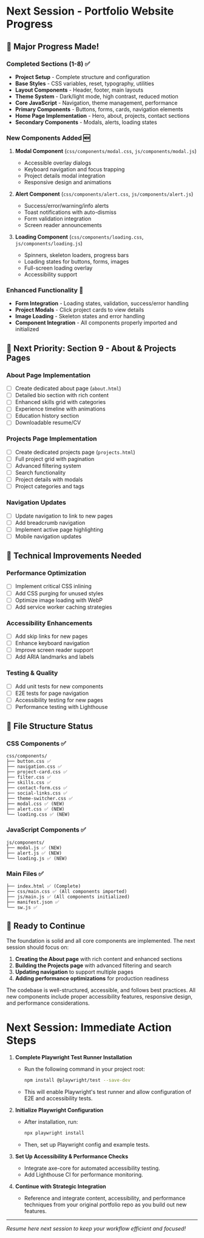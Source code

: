 # Next Session - Portfolio Website Progress

## 🎉 **Major Progress Made!**

### **Completed Sections (1-8) ✅**

- **Project Setup** - Complete structure and configuration
- **Base Styles** - CSS variables, reset, typography, utilities
- **Layout Components** - Header, footer, main layouts
- **Theme System** - Dark/light mode, high contrast, reduced motion
- **Core JavaScript** - Navigation, theme management, performance
- **Primary Components** - Buttons, forms, cards, navigation elements
- **Home Page Implementation** - Hero, about, projects, contact sections
- **Secondary Components** - Modals, alerts, loading states

### **New Components Added** 🆕

1. **Modal Component** (`css/components/modal.css`, `js/components/modal.js`)

   - Accessible overlay dialogs
   - Keyboard navigation and focus trapping
   - Project details modal integration
   - Responsive design and animations

2. **Alert Component** (`css/components/alert.css`, `js/components/alert.js`)

   - Success/error/warning/info alerts
   - Toast notifications with auto-dismiss
   - Form validation integration
   - Screen reader announcements

3. **Loading Component** (`css/components/loading.css`, `js/components/loading.js`)
   - Spinners, skeleton loaders, progress bars
   - Loading states for buttons, forms, images
   - Full-screen loading overlay
   - Accessibility support

### **Enhanced Functionality** 🚀

- **Form Integration** - Loading states, validation, success/error handling
- **Project Modals** - Click project cards to view details
- **Image Loading** - Skeleton states and error handling
- **Component Integration** - All components properly imported and initialized

## 🎯 **Next Priority: Section 9 - About & Projects Pages**

### **About Page Implementation**

- [ ] Create dedicated about page (`about.html`)
- [ ] Detailed bio section with rich content
- [ ] Enhanced skills grid with categories
- [ ] Experience timeline with animations
- [ ] Education history section
- [ ] Downloadable resume/CV

### **Projects Page Implementation**

- [ ] Create dedicated projects page (`projects.html`)
- [ ] Full project grid with pagination
- [ ] Advanced filtering system
- [ ] Search functionality
- [ ] Project details with modals
- [ ] Project categories and tags

### **Navigation Updates**

- [ ] Update navigation to link to new pages
- [ ] Add breadcrumb navigation
- [ ] Implement active page highlighting
- [ ] Mobile navigation updates

## 🔧 **Technical Improvements Needed**

### **Performance Optimization**

- [ ] Implement critical CSS inlining
- [ ] Add CSS purging for unused styles
- [ ] Optimize image loading with WebP
- [ ] Add service worker caching strategies

### **Accessibility Enhancements**

- [ ] Add skip links for new pages
- [ ] Enhance keyboard navigation
- [ ] Improve screen reader support
- [ ] Add ARIA landmarks and labels

### **Testing & Quality**

- [ ] Add unit tests for new components
- [ ] E2E tests for page navigation
- [ ] Accessibility testing for new pages
- [ ] Performance testing with Lighthouse

## 📁 **File Structure Status**

### **CSS Components** ✅

```
css/components/
├── button.css ✅
├── navigation.css ✅
├── project-card.css ✅
├── filter.css ✅
├── skills.css ✅
├── contact-form.css ✅
├── social-links.css ✅
├── theme-switcher.css ✅
├── modal.css ✅ (NEW)
├── alert.css ✅ (NEW)
└── loading.css ✅ (NEW)
```

### **JavaScript Components** ✅

```
js/components/
├── modal.js ✅ (NEW)
├── alert.js ✅ (NEW)
└── loading.js ✅ (NEW)
```

### **Main Files** ✅

```
├── index.html ✅ (Complete)
├── css/main.css ✅ (All components imported)
├── js/main.js ✅ (All components initialized)
├── manifest.json ✅
└── sw.js ✅
```

## 🚀 **Ready to Continue**

The foundation is solid and all core components are implemented. The next session should focus on:

1. **Creating the About page** with rich content and enhanced sections
2. **Building the Projects page** with advanced filtering and search
3. **Updating navigation** to support multiple pages
4. **Adding performance optimizations** for production readiness

The codebase is well-structured, accessible, and follows best practices. All new components include proper accessibility features, responsive design, and performance considerations.

# Next Session: Immediate Action Steps

1. **Complete Playwright Test Runner Installation**

   - Run the following command in your project root:
     ```bash
     npm install @playwright/test --save-dev
     ```
   - This will enable Playwright's test runner and allow configuration of E2E and accessibility tests.

2. **Initialize Playwright Configuration**

   - After installation, run:
     ```bash
     npx playwright install
     ```
   - Then, set up Playwright config and example tests.

3. **Set Up Accessibility & Performance Checks**

   - Integrate axe-core for automated accessibility testing.
   - Add Lighthouse CI for performance monitoring.

4. **Continue with Strategic Integration**
   - Reference and integrate content, accessibility, and performance techniques from your original portfolio repo as you build out new features.

---

_Resume here next session to keep your workflow efficient and focused!_
